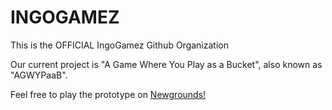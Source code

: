 # INGOGAMEZ

This is the OFFICIAL IngoGamez Github Organization

Our current project is "A Game Where You Play as a Bucket", also known as "AGWYPaaB". 

Feel free to play the prototype on [Newgrounds!](https://www.newgrounds.com/portal/view/930725)